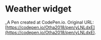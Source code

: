 # Weather widget
 _A Pen created at CodePen.io. Original URL: [https://codepen.io/Otha2018/pen/yLNLdxE](https://codepen.io/Otha2018/pen/yLNLdxE).

 